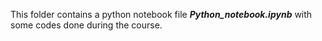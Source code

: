 This folder contains a python notebook file ***Python_notebook.ipynb*** with some codes done during the course.